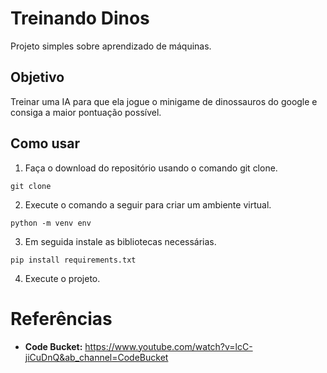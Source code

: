 # Treinando Dinos
Projeto simples sobre aprendizado de máquinas.

## Objetivo
Treinar uma IA para que ela jogue o minigame de dinossauros do google e consiga a maior pontuação possível.

## Como usar
1. Faça o download do repositório usando o comando git clone.
```
git clone 
```
2. Execute o comando a seguir para criar um ambiente virtual.
```
python -m venv env
```
3. Em seguida instale as bibliotecas necessárias.
```
pip install requirements.txt
```
4. Execute o projeto.

# Referências
- **Code Bucket:** https://www.youtube.com/watch?v=lcC-jiCuDnQ&ab_channel=CodeBucket